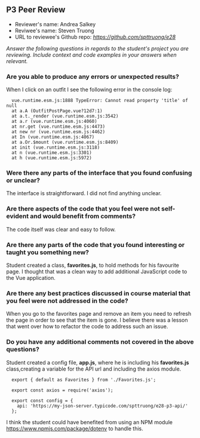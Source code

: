 ## P3 Peer Review

+ Reviewer's name: Andrea Salkey
+ Reviwee's name: Steven Truong
+ URL to reviewee's Github repo: *https://github.com/spttruong/e28*

*Answer the following questions in regards to the student's project you are reviewing. Include context and code examples in your answers when relevant.*


### Are you able to produce any errors or unexpected results?

When I click on an outfit I see the following error in the console log:

  ```
    vue.runtime.esm.js:1888 TypeError: Cannot read property 'title' of null
    at a.A (OutfitPostPage.vue?12d7:1)
    at a.t._render (vue.runtime.esm.js:3542)
    at a.r (vue.runtime.esm.js:4060)
    at nr.get (vue.runtime.esm.js:4473)
    at new nr (vue.runtime.esm.js:4462)
    at In (vue.runtime.esm.js:4067)
    at a.Or.$mount (vue.runtime.esm.js:8409)
    at init (vue.runtime.esm.js:3118)
    at n (vue.runtime.esm.js:3301)
    at h (vue.runtime.esm.js:5972)
  ```

### Were there any parts of the interface that you found confusing or unclear?

The interface is straightforward. I did not find anything unclear.

### Are there aspects of the code that you feel were not self-evident and would benefit from comments?

The code itself was clear and easy to follow.

### Are there any parts of the code that you found interesting or taught you something new?

Student created a class, **favorites.js**, to hold methods for his favourite page. I thought that was a clean way to add additional JavaScript code to the Vue application.

### Are there any best practices discussed in course material that you feel were not addressed in the code?

When you go to the favorites page and remove an item you need to refresh the page in order to see that the item is gone.
I believe there was a lesson that went over how to refactor the code to address such an issue.

### Do you have any additional comments not covered in the above questions?
Student created a config file, **app.js**, where he is including his **favorites.js** class,creating a variable for the API url and including the axios module.
```
  export { default as Favorites } from './Favorites.js';

  export const axios = require('axios');

  export const config = {
    api: 'https://my-json-server.typicode.com/spttruong/e28-p3-api/'
  };
 ```
 I think the student could have benefited from using an NPM module https://www.npmjs.com/package/dotenv to handle this. 
